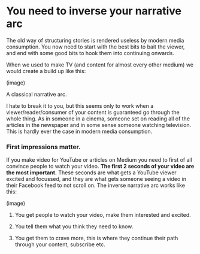 # You need to inverse your narrative arc
The old way of structuring stories is rendered useless by modern media consumption. You now need to start with the best bits to bait the viewer, and end with some good bits to hook them into continuing onwards.

When we used to make TV (and content for almost every other medium) we would create a build up like this:

(image)

A classical narrative arc.

I hate to break it to you, but this seems only to work when a viewer/reader/consumer of your content is guaranteed go through the whole thing. As in someone in a cinema, someone set on reading all of the articles in the newspaper and in some sense someone watching television. This is hardly ever the case in modern media consumption.

### First impressions matter.
If you make video for YouTube or articles on Medium you need to first of all convince people to watch your video. **The first 2 seconds of your video are the most important.** These seconds are what gets a YouTube viewer excited and focussed, and they are what gets someone seeing a video in their Facebook feed to not scroll on.
The inverse narrative arc works like this:

(image)

1. You get people to watch your video, make them interested and excited.

2. You tell them what you think they need to know.

3. You get them to crave more, this is where they continue their path through your content, subscribe etc.
